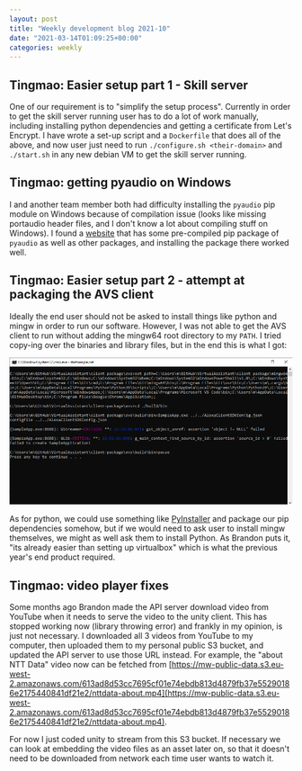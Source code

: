 ```yaml
---
layout: post
title: "Weekly development blog 2021-10"
date: "2021-03-14T01:09:25+00:00"
categories: weekly
---
```


## Tingmao: Easier setup part 1 - Skill server

One of our requirement is to "simplify the setup process". Currently in order to get the skill server running user has to do a lot of work manually, including installing python dependencies and getting a certificate from Let's Encrypt. I have wrote a set-up script and a `Dockerfile` that does all of the above, and now user just need to run `./configure.sh <their-domain>` and `./start.sh` in any new debian VM to get the skill server running.

## Tingmao: getting pyaudio on Windows

I and another team member both had difficulty installing the `pyaudio` pip module on Windows because of compilation issue (looks like missing portaudio header files, and I don't know a lot about compiling stuff on Windows). I found a [website](https://www.lfd.uci.edu/~gohlke/pythonlibs/#pyaudio) that has some pre-compiled pip package of `pyaudio` as well as other packages, and installing the package there worked well.

## Tingmao: Easier setup part 2 - attempt at packaging the AVS client

Ideally the end user should not be asked to install things like python and mingw in order to run our software. However, I was not able to get the AVS client to run without adding the mingw64 root directory to my `PATH`. I tried copy-ing over the binaries and library files, but in the end this is what I got:

![](/assets/images/2021-10-tingmao-avs-error.png)

As for python, we could use something like [PyInstaller](https://www.pyinstaller.org/) and package our pip dependencies somehow, but if we would need to ask user to install mingw themselves, we might as well ask them to install Python. As Brandon puts it, "its already easier than setting up virtualbox" which is what the previous year's end product required.

## Tingmao: video player fixes

Some months ago Brandon made the API server download video from YouTube when it needs to serve the video to the unity client. This has stopped working now (library throwing error) and frankly in my opinion, is just not necessary. I downloaded all 3 videos from YouTube to my computer, then uploaded them to my personal public S3 bucket, and updated the API server to use those URL instead. For example, the "about NTT Data" video now can be fetched from [https://mw-public-data.s3.eu-west-2.amazonaws.com/613ad8d53cc7695cf01e74ebdb813d4879fb37e55290186e2175440841df21e2/nttdata-about.mp4](https://mw-public-data.s3.eu-west-2.amazonaws.com/613ad8d53cc7695cf01e74ebdb813d4879fb37e55290186e2175440841df21e2/nttdata-about.mp4).

For now I just coded unity to stream from this S3 bucket. If necessary we can look at embedding the video files as an asset later on, so that it doesn't need to be downloaded from network each time user wants to watch it.
